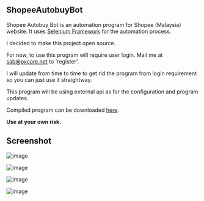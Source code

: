 ## ShopeeAutobuyBot

Shopee Autobuy Bot is an automation program for Shopee (Malaysia) website. It uses [Selenium Framework](https://www.selenium.dev/) for the automation process.

I decided to make this project open source. 

For now, to use this program will require user login. Mail me at sab@pxcore.net to 'register'.

I will update from time to time to get rid the program from login requirement so you can just use it straightway.

This program will be using external api as for the configuration and program updates.

Compiled program can be downloaded [here](https://github.com/pearlxcore/ShopeeAutobuyBot/releases).

**Use at your own risk.**

## Screenshot
![image](https://user-images.githubusercontent.com/36906814/232447531-2310f352-3886-45c7-ab45-3ebf0a7288e3.png)

![image](https://user-images.githubusercontent.com/36906814/232447726-d1d52c84-ce17-4446-a58c-721fc5bb0036.png)

![image](https://user-images.githubusercontent.com/36906814/232447863-06d97b03-ecd5-485e-bda7-610fd66aa9ec.png)

![image](https://user-images.githubusercontent.com/36906814/232447928-d37146df-c92d-49ed-9b5b-5408b2824741.png)
